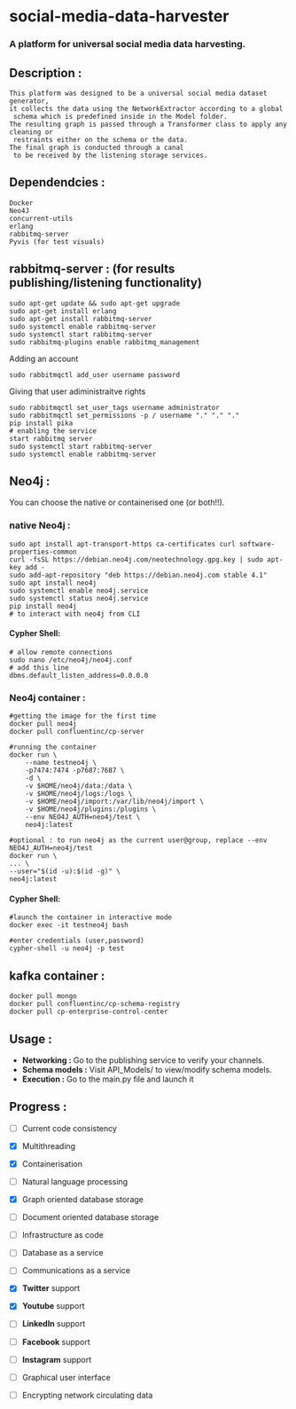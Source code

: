 # social-media-data-harvester
### A platform for universal social media data harvesting.

## **Description** :

	This platform was designed to be a universal social media dataset generator,
	it collects the data using the NetworkExtractor according to a global
	 schema which is predefined inside in the Model folder.
	The resulting graph is passed through a Transformer class to apply any cleaning or
	 restraints either on the schema or the data.
	The final graph is conducted through a canal
	 to be received by the listening storage services. 
	



## **Dependendcies** : 

	Docker
	Neo4J
	concurrent-utils
	erlang
	rabbitmq-server
	Pyvis (for test visuals)

## **rabbitmq-server** : (for results publishing/listening functionality)
        
	sudo apt-get update && sudo apt-get upgrade
	sudo apt-get install erlang
	sudo apt-get install rabbitmq-server
	sudo systemctl enable rabbitmq-server
	sudo systemctl start rabbitmq-server
	sudo rabbitmq-plugins enable rabbitmq_management

Adding an account

	sudo rabbitmqctl add_user username password
	
Giving that user adiministraitve rights

	sudo rabbitmqctl set_user_tags username administrator
	sudo rabbitmqctl set_permissions -p / username "." "." "."
	pip install pika
	# enabling the service
	start rabbitmq server
	sudo systemctl start rabbitmq-server
	sudo systemctl enable rabbitmq-server


## **Neo4j** :

You can choose the native or containerised one (or both!!).
	
### **native Neo4j** :
	
	sudo apt install apt-transport-https ca-certificates curl software-properties-common
	curl -fsSL https://debian.neo4j.com/neotechnology.gpg.key | sudo apt-key add -
	sudo add-apt-repository "deb https://debian.neo4j.com stable 4.1"
	sudo apt install neo4j
	sudo systemctl enable neo4j.service
	sudo systemctl status neo4j.service
	pip install neo4j
	# to interact with neo4j from CLI
#### **Cypher Shell:**
	# allow remote connections
	sudo nano /etc/neo4j/neo4j.conf
	# add this line
	dbms.default_listen_address=0.0.0.0
    
### **Neo4j container** :
	
	#getting the image for the first time
    docker pull neo4j
	docker pull confluentinc/cp-server    

	#running the container
	docker run \
		--name testneo4j \
		-p7474:7474 -p7687:7687 \
		-d \
		-v $HOME/neo4j/data:/data \
		-v $HOME/neo4j/logs:/logs \
		-v $HOME/neo4j/import:/var/lib/neo4j/import \
		-v $HOME/neo4j/plugins:/plugins \
		--env NEO4J_AUTH=neo4j/test \
		neo4j:latest

	#optional : to run neo4j as the current user@group, replace --env NEO4J_AUTH=neo4j/test
	docker run \
    ... \
    --user="$(id -u):$(id -g)" \
    neo4j:latest

#### **Cypher Shell:**
	#launch the container in interactive mode
	docker exec -it testneo4j bash

	#enter credentials (user,password)
	cypher-shell -u neo4j -p test

## **kafka container** :
	
	docker pull mongo
	docker pull confluentinc/cp-schema-registry
	docker pull cp-enterprise-control-center


## **Usage** : 
- **Networking :** Go to the publishing service to verify your channels.
- **Schema models :** Visit API_Models/ to view/modify schema models.
- **Execution :** Go to the main.py file and launch it



## **Progress** : 
 - [ ] Current code consistency
 - [x] Multithreading 
 - [x] Containerisation
 - [ ] Natural language processing
 - [x] Graph oriented database storage
 - [ ] Document oriented database storage
 - [ ] Infrastructure as code
 - [ ] Database as a service
 - [ ] Communications as a service
 - [x] **Twitter** support
 - [x] **Youtube** support
 - [ ] **LinkedIn** support
 - [ ] **Facebook** support
 - [ ] **Instagram** support
 - [ ] Graphical user interface
 - [ ] Encrypting network circulating data


